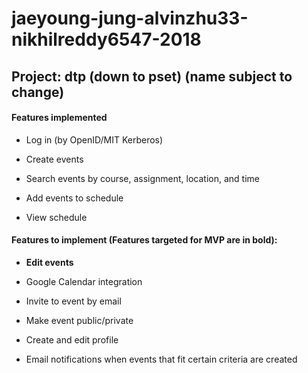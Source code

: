 # jaeyoung-jung-alvinzhu33-nikhilreddy6547-2018

## Project: dtp (down to pset) (name subject to change)

#### Features implemented

* Log in (by OpenID/MIT Kerberos)

* Create events

* Search events by course, assignment, location, and time

* Add events to schedule

* View schedule

#### Features to implement (Features targeted for MVP are in bold):

* **Edit events**

* Google Calendar integration

* Invite to event by email

* Make event public/private

* Create and edit profile

* Email notifications when events that fit certain criteria are created
